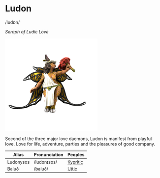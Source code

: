 # Ludon
/ludɒn/

_Seraph of Ludic Love_

![](ludon.png)

Second of the three major love daemons, Ludon is manifest from playful love. Love for life, adventure, parties and the pleasures of good company.


| Alias | Pronunciation | Peoples |
| --- | --- | --- |
| Ludonysos | /ludɒnɪsɒs/  | [Kypritic](/lore/languages/kypritic) |
| Baluð     | /baluð/      |  [Uttic](/lore/languages/uttic) |